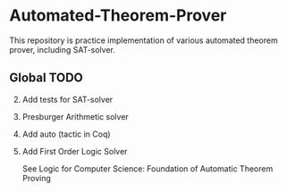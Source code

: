 # Automated-Theorem-Prover
This repository is practice implementation of various automated theorem prover, including SAT-solver.

## Global TODO
2. Add tests for SAT-solver
3. Presburger Arithmetic solver
4. Add auto (tactic in Coq)
5. Add First Order Logic Solver

   See Logic for Computer Science: Foundation of Automatic Theorem Proving